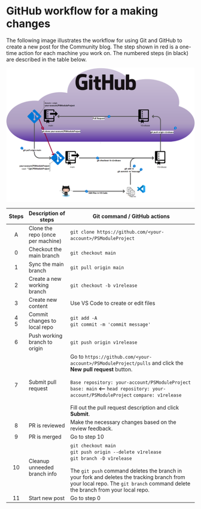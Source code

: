 # GitHub workflow for a making changes

The following image illustrates the workflow for using Git and GitHub to create a new post for the
Community blog. The step shown in red is a one-time action for each machine you work on. The
numbered steps (in black) are described in the table below.

![Single clone GitHub workflow](psmoduleproject-gitflow.png)

| Steps  |       Description of steps        |                                                                                                                                             Git command / GitHub actions                                                                                                                                             |
| :----: | --------------------------------- | -------------------------------------------------------------------------------------------------------------------------------------------------------------------------------------------------------------------------------------------------------------------------------------------------------------------- |
|   A    | Clone the repo (once per machine) | `git clone https://github.com/<your-account>/PSModuleProject`                                                                                                                                                                                                                                                        |
|   0    | Checkout the main branch          | `git checkout main`                                                                                                                                                                                                                                                                                                  |
|   1    | Sync the main branch              | `git pull origin main`                                                                                                                                                                                                                                                                                               |
|   2    | Create a new working branch       | `git checkout -b v1release`                                                                                                                                                                                                                                                                                          |
|   3    | Create new content                | Use VS Code to create or edit files                                                                                                                                                                                                                                                                                  |
| 4<br>5 | Commit changes to local repo      | `git add -A`<br>`git commit -m 'commit message'`                                                                                                                                                                                                                                                                     |
|   6    | Push working branch to origin     | `git push origin v1release`                                                                                                                                                                                                                                                                                          |
|   7    | Submit pull request               | Go to `https://github.com/<your-account>/PSModuleProject/pulls` and click the **New pull request** button.<br><br> `Base repository: your-account/PSModuleProject` `base: main` **<--** `head repository: your-account/PSModuleProject` `compare: v1release` <br><br>Fill out the pull request description and click **Submit**. |
|   8    | PR is reviewed                    | Make the necessary changes based on the review feedback.                                                                                                                                                                                                                                                             |
|   9    | PR is merged                      | Go to step 10                                                                                                                                                                                                                                                                                                        |
|   10   | Cleanup unneeded branch info      | `git checkout main`<br>`git push origin --delete v1release`<br>`git branch -D v1release`<br><br>The `git push` command deletes the branch in your fork and deletes the tracking branch from your local repo. The `git branch` command delete the branch from your local repo.                                        |
|   11   | Start new post                    | Go to step 0                                                                                                                                                                                                                                                                                                         |
